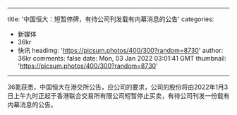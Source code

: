 
---
title: '中国恒大：短暂停牌，有待公司刊发载有内幕消息的公告'
categories: 
 - 新媒体
 - 36kr
 - 快讯
headimg: 'https://picsum.photos/400/300?random=8730'
author: 36kr
comments: false
date: Mon, 03 Jan 2022 03:01:41 GMT
thumbnail: 'https://picsum.photos/400/300?random=8730'
---

<div>   
36氪获悉，中国恒大在港交所公告，应公司的要求，公司的股份将由2022年1月3日上午九时正起于香港联合交易所有限公司短暂停止买卖，有待公司刊发一份载有内幕消息的公告。  
</div>
            